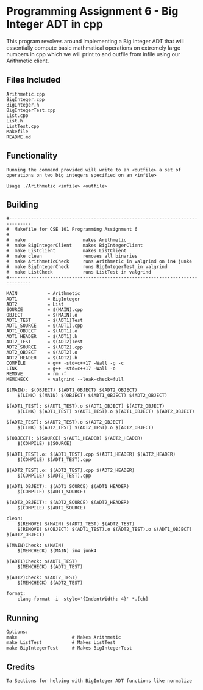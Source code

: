 # Programming Assignment 6 - Big Integer ADT in cpp

This program revolves around implementing a Big Integer ADT that will essentially compute basic mathmatical operations on extremely large numbers in cpp which we will print to and outfile from infile using our Arithmetic client.

## Files Included
    Arithmetic.cpp
    BigInteger.cpp
    BigInteger.h
    BigIntegerTest.cpp
    List.cpp
    List.h
    ListTest.cpp
    Makefile
    README.md

## Functionality

    Running the command provided will write to an <outfile> a set of operations on two big integers specified on an <infile>

    Usage ./Arithmetic <infile> <outfile>

## Building

    #------------------------------------------------------------------------------
    #  Makefile for CSE 101 Programming Assignment 6
    #
    #  make                     makes Arithmetic
    #  make BigIntegerClient    makes BigIntegerClient
    #  make ListClient          makes ListClient
    #  make clean               removes all binaries
    #  make ArithmeticCheck     runs Arithmetic in valgrind on in4 junk4
    #  make BigIntegerCheck     runs BigIntegerTest in valgrind
    #  make ListCheck           runs ListTest in valgrind
    #------------------------------------------------------------------------------

    MAIN           = Arithmetic
    ADT1           = BigInteger
    ADT2           = List
    SOURCE         = $(MAIN).cpp
    OBJECT         = $(MAIN).o
    ADT1_TEST      = $(ADT1)Test
    ADT1_SOURCE    = $(ADT1).cpp
    ADT1_OBJECT    = $(ADT1).o
    ADT1_HEADER    = $(ADT1).h
    ADT2_TEST      = $(ADT2)Test
    ADT2_SOURCE    = $(ADT2).cpp
    ADT2_OBJECT    = $(ADT2).o
    ADT2_HEADER    = $(ADT2).h
    COMPILE        = g++ -std=c++17 -Wall -g -c
    LINK           = g++ -std=c++17 -Wall -o
    REMOVE         = rm -f
    MEMCHECK       = valgrind --leak-check=full

    $(MAIN): $(OBJECT) $(ADT1_OBJECT) $(ADT2_OBJECT)
        $(LINK) $(MAIN) $(OBJECT) $(ADT1_OBJECT) $(ADT2_OBJECT)

    $(ADT1_TEST): $(ADT1_TEST).o $(ADT1_OBJECT) $(ADT2_OBJECT)
        $(LINK) $(ADT1_TEST) $(ADT1_TEST).o $(ADT1_OBJECT) $(ADT2_OBJECT)

    $(ADT2_TEST): $(ADT2_TEST).o $(ADT2_OBJECT)
        $(LINK) $(ADT2_TEST) $(ADT2_TEST).o $(ADT2_OBJECT)

    $(OBJECT): $(SOURCE) $(ADT1_HEADER) $(ADT2_HEADER)
        $(COMPILE) $(SOURCE)

    $(ADT1_TEST).o: $(ADT1_TEST).cpp $(ADT1_HEADER) $(ADT2_HEADER)
        $(COMPILE) $(ADT1_TEST).cpp

    $(ADT2_TEST).o: $(ADT2_TEST).cpp $(ADT2_HEADER)
        $(COMPILE) $(ADT2_TEST).cpp

    $(ADT1_OBJECT): $(ADT1_SOURCE) $(ADT1_HEADER)
        $(COMPILE) $(ADT1_SOURCE)

    $(ADT2_OBJECT): $(ADT2_SOURCE) $(ADT2_HEADER)
        $(COMPILE) $(ADT2_SOURCE)

    clean:
        $(REMOVE) $(MAIN) $(ADT1_TEST) $(ADT2_TEST)
        $(REMOVE) $(OBJECT) $(ADT1_TEST).o $(ADT2_TEST).o $(ADT1_OBJECT) $(ADT2_OBJECT)

    $(MAIN)Check: $(MAIN)
        $(MEMCHECK) $(MAIN) in4 junk4

    $(ADT1)Check: $(ADT1_TEST)
        $(MEMCHECK) $(ADT1_TEST)

    $(ADT2)Check: $(ADT2_TEST)
        $(MEMCHECK) $(ADT2_TEST)

    format:
        clang-format -i -style='{IndentWidth: 4}' *.[ch]

## Running
    Options:
    make                    # Makes Arithmetic
    make ListTest           # Makes ListTest
    make BigIntegerTest     # Makes BigIntegerTest

## Credits

    Ta Sections for helping with BigInteger ADT functions like normalize







